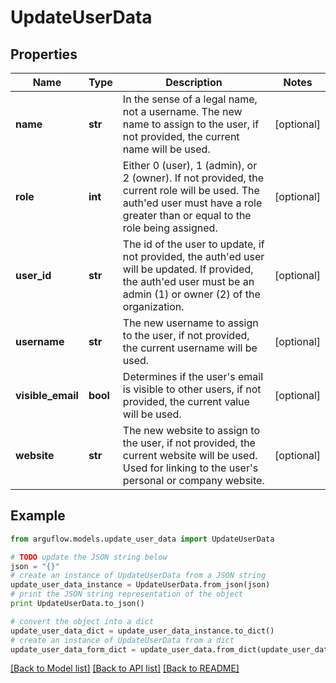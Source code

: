 # UpdateUserData


## Properties

Name | Type | Description | Notes
------------ | ------------- | ------------- | -------------
**name** | **str** | In the sense of a legal name, not a username. The new name to assign to the user, if not provided, the current name will be used. | [optional] 
**role** | **int** | Either 0 (user), 1 (admin), or 2 (owner). If not provided, the current role will be used. The auth&#39;ed user must have a role greater than or equal to the role being assigned. | [optional] 
**user_id** | **str** | The id of the user to update, if not provided, the auth&#39;ed user will be updated. If provided, the auth&#39;ed user must be an admin (1) or owner (2) of the organization. | [optional] 
**username** | **str** | The new username to assign to the user, if not provided, the current username will be used. | [optional] 
**visible_email** | **bool** | Determines if the user&#39;s email is visible to other users, if not provided, the current value will be used. | [optional] 
**website** | **str** | The new website to assign to the user, if not provided, the current website will be used. Used for linking to the user&#39;s personal or company website. | [optional] 

## Example

```python
from arguflow.models.update_user_data import UpdateUserData

# TODO update the JSON string below
json = "{}"
# create an instance of UpdateUserData from a JSON string
update_user_data_instance = UpdateUserData.from_json(json)
# print the JSON string representation of the object
print UpdateUserData.to_json()

# convert the object into a dict
update_user_data_dict = update_user_data_instance.to_dict()
# create an instance of UpdateUserData from a dict
update_user_data_form_dict = update_user_data.from_dict(update_user_data_dict)
```
[[Back to Model list]](../README.md#documentation-for-models) [[Back to API list]](../README.md#documentation-for-api-endpoints) [[Back to README]](../README.md)


